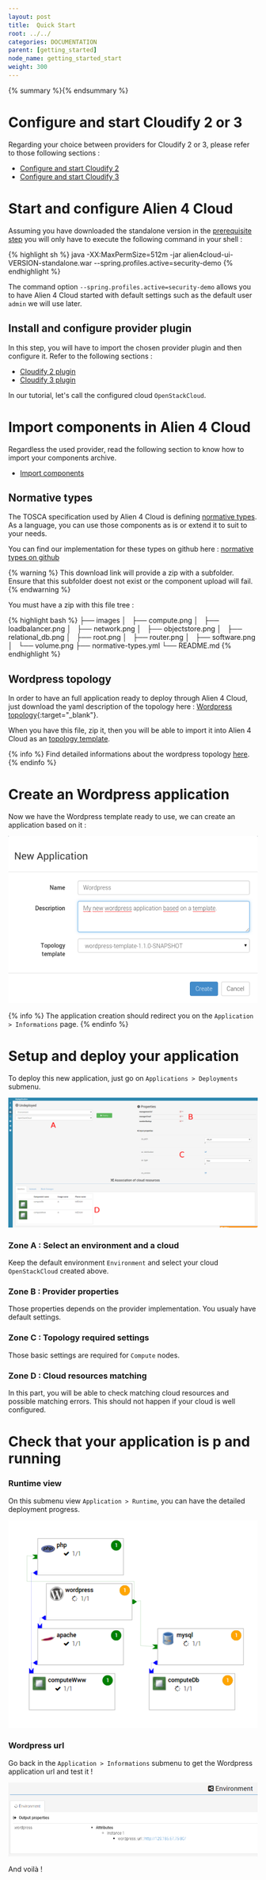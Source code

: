 ```yaml
---
layout: post
title:  Quick Start
root: ../../
categories: DOCUMENTATION
parent: [getting_started]
node_name: getting_started_start
weight: 300
---
```


{% summary %}{% endsummary %}

# Configure and start Cloudify 2 or 3

Regarding your choice between providers for Cloudify 2 or 3, please refer to those following sections :

* [Configure and start Cloudify 2](#/documentation/cloudify2_driver/index.html)
* [Configure and start Cloudify 3](#/documentation/cloudify3_driver/index.html)

# Start and configure Alien 4 Cloud

Assuming you have downloaded the standalone version in the [prerequisite step](#/documentation/getting_started/getting_started_prerequisites.html)
you will only have to execute the following command in your shell :

{% highlight sh %}
java -XX:MaxPermSize=512m -jar alien4cloud-ui-VERSION-standalone.war --spring.profiles.active=security-demo
{% endhighlight %}

The command option `--spring.profiles.active=security-demo` allows you to have Alien 4 Cloud
started with default settings such as the default user `admin` we will use later.

## Install and configure provider plugin

In this step, you will have to import the chosen provider plugin and then configure it. Refer to the following sections :

* [Cloudify 2 plugin](#/documentation/cloudify2_driver/install_config.html)
* [Cloudify 3 plugin](#/documentation/cloudify3_driver/install_config.html)

In our tutorial, let's call the configured cloud `OpenStackCloud`.

# Import components in Alien 4 Cloud

Regardless the used provider, read the following section to know how to import your
components archive.

* [Import components](#/documentation/user_guide/components/components_management.html)

## Normative types

The TOSCA specification used by Alien 4 Cloud is defining [normative types](#/documentation/devops_guide/normative_types/tosca_concepts_types_normative.html). As a language, you can use those components as is
or extend it to suit to your needs.

You can find our implementation for these types on github here : [normative types on github](https://github.com/alien4cloud/tosca-normative-types/archive/master.zip)

{% warning %}
This download link will provide a zip with a subfolder. Ensure that this subfolder doest not exist or the
component upload will fail.
{% endwarning %}

You must have a zip with this file tree :

{% highlight bash %}
├── images
│   ├── compute.png
│   ├── loadbalancer.png
│   ├── network.png
│   ├── objectstore.png
│   ├── relational_db.png
│   ├── root.png
│   ├── router.png
│   ├── software.png
│   └── volume.png
├── normative-types.yml
└── README.md
{% endhighlight %}

## Wordpress topology

In order to have an full application ready to deploy through Alien 4 Cloud, just download the yaml description
of the topology here : [Wordpress topology](https://github.com/alien4cloud/samples/blob/master/topology-wordpress/wordpress-template.yml){:target="_blank"}.

When you have this file, zip it, then you will be able to import it into Alien 4 Cloud as
an [topology template](#/documentation/user_guide/topology_management.html).

{% info %}
Find detailed informations about the wordpress topology [here](#/documentation/devops_guide/lamp_stack_tutorial/lamp_stack_application.html).
{% endinfo %}

# Create an Wordpress application

Now we have the Wordpress template ready to use, we can create an application based on it :

![Create a new application](../../images/user_guide/user_guide_topology_template_new_application.png)

{% info %}
The application creation should redirect you on the `Application > Informations` page.
{% endinfo %}

# Setup and deploy your application

To deploy this new application, just go on `Applications > Deployments` submenu.

[![Configure your deployment](../../images/user_guide/user_guide_topology_template_deploy.png)](../../images/user_guide/user_guide_topology_template_deploy.png)

### Zone A : Select an environment and a cloud

Keep the default environment `Environment` and select your cloud `OpenStackCloud` created above.

### Zone B : Provider properties

Those properties depends on the provider implementation. You usualy have default settings.

### Zone C : Topology required settings

Those basic settings are required for `Compute` nodes.

### Zone D : Cloud resources matching

In this part, you will be able to check matching cloud resources and possible
matching errors. This should not happen if your cloud is well configured.

# Check that your application is p and running

### Runtime view

On this submenu view `Application > Runtime`, you can have the detailed deployment
progress.

![Wordpress url](../../images/user_guide/user_guide_topology_template_runtime.png)

### Wordpress url

Go back in the `Application > Informations` submenu to get the Wordpress application url and
test it !

![Wordpress url](../../images/user_guide/user_guide_topology_template_wordpressurl.png)

And voilà !

